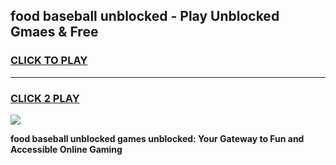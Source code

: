 
## food baseball unblocked - Play Unblocked Gmaes & Free
<h3>
<a href="https://news.freeplayer.one?title=food_baseball_unblocked&ref=16F">CLICK TO PLAY</a></h3>
<hr>

<h3>
<a href="https://news.freeplayer.one?title=food_baseball_unblocked&ref=16F">CLICK 2 PLAY</a>
  
</h3>

<a href="https://news.freeplayer.one?title=food_baseball_unblocked&ref=16F/"><img src="https://clearcache.store/games.png"></a>


**food baseball unblocked games unblocked: Your Gateway to Fun and Accessible Online Gaming**
